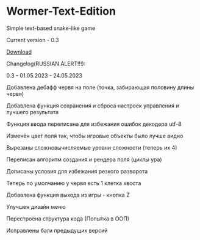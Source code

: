 # Wormer-Text-Edition
Simple text-based snake-like game

Current version - 0.3

[Download](https://github.com/S1Rix/Wormer-Text-Edition/raw/main/Wormer_0.3.zip)

Changelog(RUSSIAN ALERT!!!):

0.3 - 01.05.2023 - 24.05.2023

Добавлена дебафф червя на поле (точка, забирающая половину длины червя)

Добавлена функция сохранения и сброса настроек управления и лучшего результата

Функция ввода переписана для избежания ошибок декодера utf-8

Изменён цвет поля так, чтобы игровые объекты было лучше видно

Вырезаны сложновычисляемые уровни сложности (теперь их 4)

Переписан алгоритм создания и рендера поля (циклы ура)

Дописаны условия для избежания резкого разворота

Теперь по умолчанию у червя есть 1 клетка хвоста

Добавлена функция выхода из игры - кнопка Z

Улучшен дизайн меню

Перестроена структура кода (Попытка в ООП)

Исправлены баги предыдущих версий
